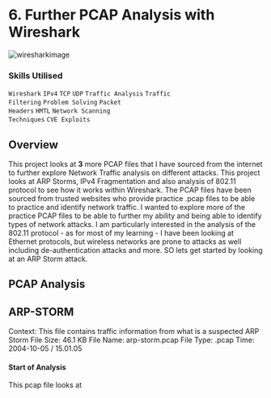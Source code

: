 # 6. Further PCAP Analysis with Wireshark

![wiresharkimage](https://github.com/user-attachments/assets/3b9b807c-2c52-4498-9e8e-b389d03e88d3)

### Skills Utilised

<code>Wireshark</code> <code>IPv4</code> <code>TCP</code> <code>UDP</code> <code>Traffic Analysis</code> <code>Traffic Filtering</code> <code>Problem Solving</code> <code>Packet Headers</code> <code>HMTL</code> <code>Network Scanning Techniques</code> <code>CVE Exploits</code>  

## Overview

This project looks at **3** more PCAP files that I have sourced from the internet to further explore Network Traffic analysis on different attacks. This project looks at ARP Storms, IPv4 Fragmentation and also analysis of 802.11 protocol to see how it works within Wireshark. The PCAP files have been sourced from trusted websites who provide practice .pcap files to be able to practice and identify network traffic. I wanted to explore more of the practice PCAP files to be able to further my ability and being able to identify types of network attacks. I am particularly interested in the analysis of the 802.11 protocol - as for most of my learning - I have been looking at Ethernet protocols, but wireless networks are prone to attacks as well including de-authentication attacks and more. SO lets get started by looking at an ARP Storm attack.

## PCAP Analysis 

## ARP-STORM
Context: This file contains traffic information from what is a suspected ARP Storm
File Size: 46.1 KB
File Name: arp-storm.pcap
File Type: .pcap
Time: 2004-10-05 / 15.01.05

#### Start of Analysis

This pcap file looks at
